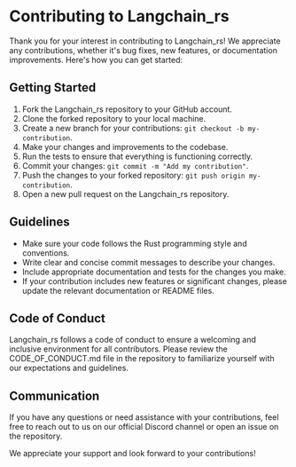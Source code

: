 # Contributing to Langchain_rs

Thank you for your interest in contributing to Langchain_rs! We appreciate any contributions, whether it's bug fixes, new features, or documentation improvements. Here's how you can get started:

## Getting Started

1. Fork the Langchain_rs repository to your GitHub account.
2. Clone the forked repository to your local machine.
3. Create a new branch for your contributions: `git checkout -b my-contribution`.
4. Make your changes and improvements to the codebase.
5. Run the tests to ensure that everything is functioning correctly.
6. Commit your changes: `git commit -m "Add my contribution"`.
7. Push the changes to your forked repository: `git push origin my-contribution`.
8. Open a new pull request on the Langchain_rs repository.

## Guidelines

- Make sure your code follows the Rust programming style and conventions.
- Write clear and concise commit messages to describe your changes.
- Include appropriate documentation and tests for the changes you make.
- If your contribution includes new features or significant changes, please update the relevant documentation or README files.

## Code of Conduct

Langchain_rs follows a code of conduct to ensure a welcoming and inclusive environment for all contributors. Please review the CODE_OF_CONDUCT.md file in the repository to familiarize yourself with our expectations and guidelines.

## Communication

If you have any questions or need assistance with your contributions, feel free to reach out to us on our official Discord channel or open an issue on the repository.

We appreciate your support and look forward to your contributions!

